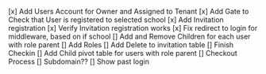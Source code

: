 [x] Add Users Account for Owner and Assigned to Tenant
[x] Add Gate to Check that User is registered to selected school
[x] Add Invitation registration
[x] Verify Invitation registration works
[x] Fix redirect to login for middleware, based on if school
[] Add and Remove Children for each user with role parent
[] Add Roles
[] Add Delete to invitation table
[] Finish Checkin
[] Add Child pivot table for users with role parent
[] Checkout Process
[] Subdomain??
[] Show past login
